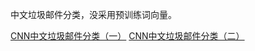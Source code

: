 中文垃圾邮件分类，没采用预训练词向量。

[CNN中文垃圾邮件分类（一）](https://blog.csdn.net/The_lastest/article/details/81672711)
[CNN中文垃圾邮件分类（二）](https://blog.csdn.net/The_lastest/article/details/81746887)